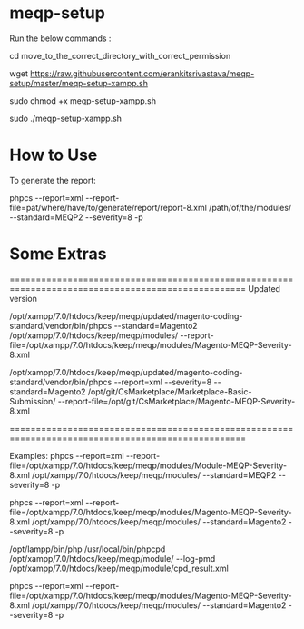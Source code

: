 # meqp-setup

Run the below commands :

cd move_to_the_correct_directory_with_correct_permission

wget https://raw.githubusercontent.com/erankitsrivastava/meqp-setup/master/meqp-setup-xampp.sh

sudo chmod +x meqp-setup-xampp.sh 

sudo ./meqp-setup-xampp.sh 



# How to Use


To generate the report:

phpcs --report=xml --report-file=pat/where/have/to/generate/report/report-8.xml /path/of/the/modules/ --standard=MEQP2 --severity=8 -p


# Some Extras

===================================================================================================
Updated version

/opt/xampp/7.0/htdocs/keep/meqp/updated/magento-coding-standard/vendor/bin/phpcs --standard=Magento2 /opt/xampp/7.0/htdocs/keep/meqp/modules/ --report-file=/opt/xampp/7.0/htdocs/keep/meqp/modules/Magento-MEQP-Severity-8.xml

/opt/xampp/7.0/htdocs/keep/meqp/updated/magento-coding-standard/vendor/bin/phpcs  --report=xml --severity=8 --standard=Magento2 /opt/git/CsMarketplace/Marketplace-Basic-Submission/ --report-file=/opt/git/CsMarketplace/Magento-MEQP-Severity-8.xml

===================================================================================================

Examples:
phpcs --report=xml --report-file=/opt/xampp/7.0/htdocs/keep/meqp/modules/Module-MEQP-Severity-8.xml /opt/xampp/7.0/htdocs/keep/meqp/modules/ --standard=MEQP2 --severity=8 -p

phpcs --report=xml --report-file=/opt/xampp/7.0/htdocs/keep/meqp/modules/Magento-MEQP-Severity-8.xml /opt/xampp/7.0/htdocs/keep/meqp/modules/ --standard=Magento2 --severity=8 -p


/opt/lampp/bin/php /usr/local/bin/phpcpd /opt/xampp/7.0/htdocs/keep/meqp/module/ --log-pmd /opt/xampp/7.0/htdocs/keep/meqp/module/cpd_result.xml


phpcs --report=xml --report-file=/opt/xampp/7.0/htdocs/keep/meqp/modules/Magento-MEQP-Severity-8.xml /opt/xampp/7.0/htdocs/keep/meqp/modules/ --standard=Magento2 --severity=8 -p
